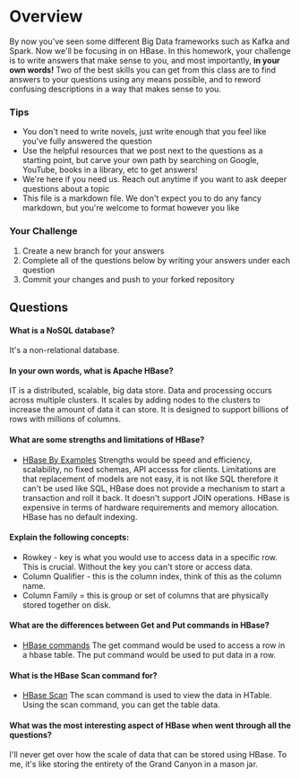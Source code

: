 # Overview

By now you've seen some different Big Data frameworks such as Kafka and Spark. Now we'll be focusing in on HBase. In this homework, your
challenge is to write answers that make sense to you, and most importantly, **in your own words!**
Two of the best skills you can get from this class are to find answers to your questions using any means possible, and to
reword confusing descriptions in a way that makes sense to you. 

### Tips
* You don't need to write novels, just write enough that you feel like you've fully answered the question
* Use the helpful resources that we post next to the questions as a starting point, but carve your own path by searching on Google, YouTube, books in a library, etc to get answers!
* We're here if you need us. Reach out anytime if you want to ask deeper questions about a topic 
* This file is a markdown file. We don't expect you to do any fancy markdown, but you're welcome to format however you like


### Your Challenge
1. Create a new branch for your answers 
2. Complete all of the questions below by writing your answers under each question
3. Commit your changes and push to your forked repository

## Questions
#### What is a NoSQL database? 
It's a non-relational database. 

#### In your own words, what is Apache HBase? 
IT is a distributed, scalable, big data store. Data and processing occurs across multiple clusters. It scales by adding nodes to the clusters to increase the amount of data it can store. It is designed to support billions of rows with millions of columns.

#### What are some strengths and limitations of HBase? 
* [HBase By Examples](https://sparkbyexamples.com/apache-hbase-tutorial/)
Strengths would be speed and efficiency, scalability, no fixed schemas, API accesss for clients.
Limitations are that replacement of models are not easy, it is not like SQL therefore it can't be used like SQL, 
HBase does not provide a mechanism to start a transaction and roll it back. It doesn't support JOIN operations.
HBase is expensive in terms of hardware requirements and memory allocation. 
HBase has no default indexing. 
#### Explain the following concepts: 
* Rowkey - key is what you would use to access data in a specific row. This is crucial. Without the key you can't store or access data. 
* Column Qualifier - this is the column index, think of this as the column name. 
* Column Family = this is group or set of columns that are physically stored together on disk. 


#### What are the differences between Get and Put commands in HBase? 
* [HBase commands](https://www.tutorialspoint.com/hbase/hbase_create_data.htm)
The get command would be used to access a row in a hbase table. The put command would be used to put data in a row. 

#### What is the HBase Scan command for? 
* [HBase Scan](https://www.tutorialspoint.com/hbase/hbase_scan.htm)
The scan command is used to view the data in HTable. Using the scan command, you can get the table data.
#### What was the most interesting aspect of HBase when went through all the questions? 
I'll never get over how the scale of data that can be stored using HBase. To me, it's like storing the entirety of the Grand Canyon in a mason jar. 